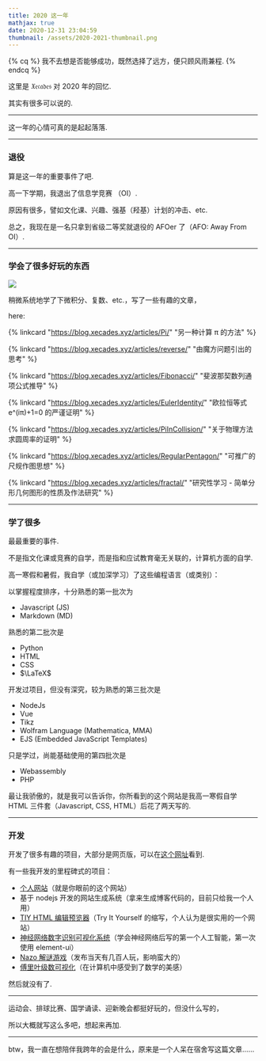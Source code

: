 ```yaml
---
title: 2020 这一年
mathjax: true
date: 2020-12-31 23:04:59
thumbnail: /assets/2020-2021-thumbnail.png
---
```


<!-- placeholder -->

{% cq %} 我不去想是否能够成功，既然选择了远方，便只顾风雨兼程.  {% endcq %}

这里是 $\mathfrak{Xecades}$ 对 2020 年的回忆.

<!-- more -->

其实有很多可以说的.

---

这一年的心情可真的是起起落落.

---

### 退役

算是这一年的重要事件了吧.

高一下学期，我退出了信息学竞赛 （OI）.

原因有很多，譬如文化课、兴趣、强基（羟基）计划的冲击、etc.

总之，我现在是一名只拿到省级二等奖就退役的 AFOer 了（AFO: Away From OI）.

---

### 学会了很多好玩的东西

![](/assets/2020-2021-pic1.png)

稍微系统地学了下微积分、复数、etc.，写了一些有趣的文章，

here:

{% linkcard "https://blog.xecades.xyz/articles/Pi/" "另一种计算 π 的方法" %}

{% linkcard "https://blog.xecades.xyz/articles/reverse/" "由魔方问题引出的思考" %}

{% linkcard "https://blog.xecades.xyz/articles/Fibonacci/" "斐波那契数列通项公式推导" %}

{% linkcard "https://blog.xecades.xyz/articles/EulerIdentity/" "欧拉恒等式 e^(iπ)+1=0 的严谨证明" %}

{% linkcard "https://blog.xecades.xyz/articles/PiInCollision/" "关于物理方法求圆周率的证明" %}

{% linkcard "https://blog.xecades.xyz/articles/RegularPentagon/" "可推广的尺规作图思想" %}

{% linkcard "https://blog.xecades.xyz/articles/fractal/" "研究性学习 - 简单分形几何图形的性质及作法研究" %}


---

### 学了很多

最最重要的事件.

不是指文化课或竞赛的自学，而是指和应试教育毫无关联的，计算机方面的自学.

高一寒假和暑假，我自学（或加深学习）了这些编程语言（或类别）：

以掌握程度排序，十分熟悉的第一批次为

 - Javascript (JS)
 - Markdown (MD)

熟悉的第二批次是

 - Python
 - HTML
 - CSS
 - $\LaTeX$

开发过项目，但没有深究，较为熟悉的第三批次是

 - NodeJs
 - Vue
 - Tikz
 - Wolfram Language (Mathematica, MMA)
 - EJS (Embedded JavaScript Templates)

只是学过，尚能基础使用的第四批次是

 - Webassembly
 - PHP

最让我骄傲的，就是我可以告诉你，你所看到的这个网站是我高一寒假自学 HTML 三件套（Javascript, CSS, HTML）后花了两天写的.

---

### 开发

开发了很多有趣的项目，大部分是网页版，可以在[这个网址](https://lab.xecades.xyz/)看到.

有一些我开发的里程碑式的项目：

 - [个人网站](https://xecades.xyz/)（就是你眼前的这个网站）
 - 基于 nodejs 开发的网站生成系统（拿来生成博客代码的，目前只给我一个人用）
 - [TIY HTML 编辑预览器](https://tiy.xecades.xyz/)（Try It Yourself 的缩写，个人认为是很实用的一个网站）
 - [神经网络数字识别可视化系统](http://ai.xecades.xyz/)（学会神经网络后写的第一个人工智能，第一次使用 element-ui）
 - [Nazo 解谜游戏](http://nazo.xecades.xyz/)（发布当天有几百人玩，影响蛮大的）
 - [傅里叶级数可视化](https://lab.xecades.xyz/Fourier/?img=5)（在计算机中感受到了数学的美感）

然后就没有了.

---

运动会、排球比赛、国学诵读、迎新晚会都挺好玩的，但没什么写的，

所以大概就写这么多吧，想起来再加.

---

btw，我一直在想陪伴我跨年的会是什么，原来是一个人呆在宿舍写这篇文章……
